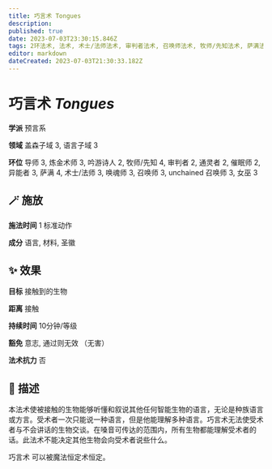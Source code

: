 ```yaml
---
title: 巧言术 Tongues
description: 
published: true
date: 2023-07-03T23:30:15.846Z
tags: 2环法术, 法术, 术士/法师法术, 审判者法术, 召唤师法术, 牧师/先知法术, 萨满法术, 3环法术, 4环法术, 女巫法术, unchained 召唤师法术, 吟游诗人法术, 炼金术师法术, 异能者法术, 预言系, 催眠师法术, 通灵者法术, 唤魂师法术, 导师法术, 盖森子域, 语言子域
editor: markdown
dateCreated: 2023-07-03T21:30:33.182Z
---
```


# **巧言术** *Tongues*

**学派** 预言系 

**领域** 盖森子域 3, 语言子域 3

**环位** 导师 3, 炼金术师 3, 吟游诗人 2, 牧师/先知 4, 审判者 2, 通灵者 2, 催眠师 2, 异能者 3, 萨满 4, 术士/法师 3, 唤魂师 3, 召唤师 3, unchained 召唤师 3, 女巫 3

## 🪄 施放

**施法时间** 1 标准动作

**成分** 语言, 材料, 圣徽

## ✨ 效果 

**目标** 接触到的生物 

**距离** 接触  

**持续时间** 10分钟/等级 

**豁免** 意志, 通过则无效 （无害）

**法术抗力** 否

## 📖 描述

本法术使被接触的生物能够听懂和叙说其他任何智能生物的语言，无论是种族语言或方言。受术者一次只能说一种语言，但是他能理解多种语言。巧言术无法使受术者与不会讲话的生物交谈。在嗓音可传达的范围内，所有生物都能理解受术者的话。此法术不能决定其他生物会向受术者说些什么。

巧言术 可以被魔法恒定术恒定。
    